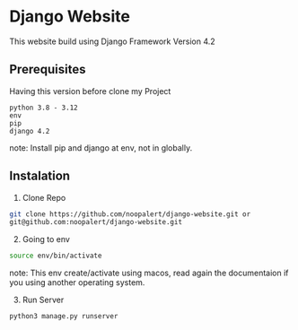 # Django Website

This website build using Django Framework Version 4.2


## Prerequisites
Having this version before clone my Project

```
python 3.8 - 3.12
env
pip
django 4.2
```
note: Install pip and django at env, not in globally.

## Instalation
1. Clone Repo
```sh
git clone https://github.com/noopalert/django-website.git or 
git@github.com:noopalert/django-website.git
```
2. Going to env
```sh
source env/bin/activate
```
note: This env create/activate using macos, read again the documentaion if you using another operating system.

3. Run Server
```sh
python3 manage.py runserver
```


